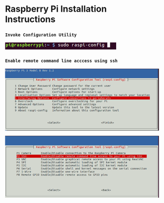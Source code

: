 # Raspberry Pi Installation Instructions
### `Invoke Configuration Utility`

![Alt text](/docs/images/1.png)

### `Enable remote command line acccess using ssh`

![Step 1](/docs/images/2.png)

![Step 2](/docs/images/3.png)
